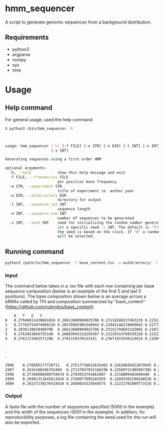 # hmm_sequencer
A script to generate genomic sequences from a background distribution.

## Requirements 
- python3
- argparse
- numpy 
- sys
- time

# Usage

## Help command
For general usage, used the help command

```sh
$ python3 /bin/hmm_sequencer -h



usage: hmm_sequencer [-h] [-f FILE] [-e STR] [-o DIR] [-l INT] [-n INT]
                     [-s INT]

Generating sequences using a first order HMM

optional arguments:
  -h, --help            show this help message and exit
  -f FILE, --frequencies FILE
                        per position base frequency
  -e STR, --experiment STR
                        title of experiment ie. author_year
  -o DIR, --outdirectory DIR
                        directory for output
  -l INT, --sequence_len INT
                        sequence length
  -n INT, --sequence_num INT
                        number of sequences to be generated
  -s INT, --seed INT    seed for initializing the random number generator. To
                        set a specific seed -s INT. The dafault is "True" so
                        the seed is based on the clock. If "0" a random seed
                        will be selected.

```
## Running command


```sh
python3 /path/to/hmm_sequencer -f base_content.tsv -o outdirectory/ -l 3001 -n 5000 -e Allen2014_seedOnTime

```

### Input

The command below takes in a .tsv file with each row containing per base sequence composition (below is an example of the first 5 and last 5 positions). The base composition shown below is an average across a eRNAs called by Tfit and composition summarized by "base_content" (https://github.com/rutendos/base_content). 

```sh
	A	T	G	C
0	0.27946011420661016	0.26613600969025786	0.23118186537463228	0.22322201072849973
1	0.27703754974909156	0.26578992905346943	0.22945146219069043	0.22772105900674858
2	0.2836130818480706	0.26613600969025786	0.23152794601142065	0.2187229624502509
3	0.2763453884755148	0.26803945319259387	0.23239314760339158	0.22322201072849973
4	0.2761723481571206	0.2701159370133241	0.23671915556324624	0.21699255926630906

.
.
.

2996	0.270505277729711	0.27517736632635403	0.22620695622079945	0.2281103997231355
2997	0.2634106246755494	0.27137047932168196	0.23589721405087385	0.22932168195189478
2998	0.27396608409759476	0.2795033742862087	0.2218809482609448	0.22464959335525178
2999	0.26981311645613426	0.2769077695102959	0.22603391590240526	0.22724519813116456
3000	0.26237238276518426	0.2840024225644575	0.22222702889773316	0.231398165772625

```

### Output

A fasta file with the number of sequences specified (5000 in the example) and the width of the sequences (3001 in the example). In addition, for reproducibility purposes, a log file containing the seed used for the run will also be exported.  
